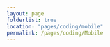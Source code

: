 ```yaml
---
layout: page
folderlist: true
location: "pages/coding/mobile"
permalink: /pages/coding/Mobile
---
```


